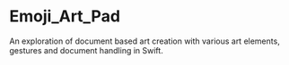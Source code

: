 # Emoji_Art_Pad
An exploration of document based art creation with various art elements, gestures and document handling in Swift.
